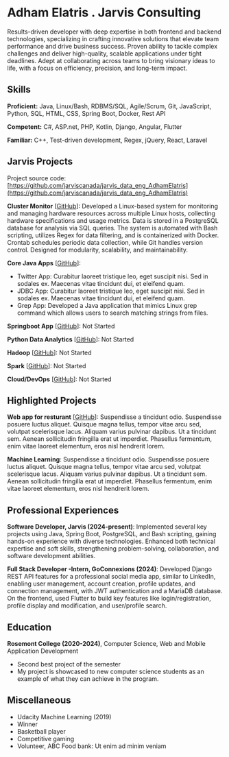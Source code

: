 # Adham Elatris . Jarvis Consulting

Results-driven developer with deep expertise in both frontend and backend technologies, specializing in crafting innovative solutions that elevate team performance and drive business success. Proven ability to tackle complex challenges and deliver high-quality, scalable applications under tight deadlines. Adept at collaborating across teams to bring visionary ideas to life, with a focus on efficiency, precision, and long-term impact.

## Skills

**Proficient:** Java, Linux/Bash, RDBMS/SQL, Agile/Scrum, Git, JavaScript, Python, SQL, HTML, CSS, Spring Boot, Docker, Rest API

**Competent:** C#, ASP.net, PHP, Kotlin, Django, Angular, Flutter

**Familiar:** C++, Test-driven development, Regex, jQuery, React, Laravel

## Jarvis Projects

Project source code: [https://github.com/jarviscanada/jarvis_data_eng_AdhamElatris](https://github.com/jarviscanada/jarvis_data_eng_AdhamElatris)


**Cluster Monitor** [[GitHub](https://github.com/jarviscanada/jarvis_data_eng_AdhamElatris/tree/master/linux_sql)]: Developed a Linux-based system for monitoring and managing hardware resources across multiple Linux hosts, collecting hardware specifications and usage metrics. Data is stored in a PostgreSQL database for analysis via SQL queries. The system is automated with Bash scripting, utilizes Regex for data filtering, and is containerized with Docker. Crontab schedules periodic data collection, while Git handles version control. Designed for modularity, scalability, and maintainability.

**Core Java Apps** [[GitHub](https://github.com/jarviscanada/jarvis_data_eng_AdhamElatris/tree/master/core_java)]:
      
  - Twitter App: Curabitur laoreet tristique leo, eget suscipit nisi. Sed in sodales ex. Maecenas vitae tincidunt dui, et eleifend quam.
  - JDBC App: Curabitur laoreet tristique leo, eget suscipit nisi. Sed in sodales ex. Maecenas vitae tincidunt dui, et eleifend quam.
  - Grep App: Developed a Java application that mimics Linux grep command which allows users to search matching strings from files.

**Springboot App** [[GitHub](https://github.com/jarviscanada/jarvis_data_eng_AdhamElatris/tree/master/springboot)]: Not Started

**Python Data Analytics** [[GitHub](https://github.com/jarviscanada/jarvis_data_eng_AdhamElatris/tree/master/python_data_anlytics)]: Not Started

**Hadoop** [[GitHub](https://github.com/jarviscanada/jarvis_data_eng_AdhamElatris/tree/master/hadoop)]: Not Started

**Spark** [[GitHub](https://github.com/jarviscanada/jarvis_data_eng_AdhamElatris/tree/master/spark)]: Not Started

**Cloud/DevOps** [[GitHub](https://github.com/jarviscanada/jarvis_data_eng_AdhamElatris/tree/master/cloud_devops)]: Not Started


## Highlighted Projects
**Web app for resturant** [[GitHub](https://github.com/jarviscanada/jarvis_profile_builder)]: Suspendisse a tincidunt odio. Suspendisse posuere luctus aliquet. Quisque magna tellus, tempor vitae arcu sed, volutpat scelerisque lacus. Aliquam varius pulvinar dapibus. Ut a tincidunt sem. Aenean sollicitudin fringilla erat ut imperdiet. Phasellus fermentum, enim vitae laoreet elementum, eros nisl hendrerit lorem.

**Machine Learning**: Suspendisse a tincidunt odio. Suspendisse posuere luctus aliquet. Quisque magna tellus, tempor vitae arcu sed, volutpat scelerisque lacus. Aliquam varius pulvinar dapibus. Ut a tincidunt sem. Aenean sollicitudin fringilla erat ut imperdiet. Phasellus fermentum, enim vitae laoreet elementum, eros nisl hendrerit lorem.


## Professional Experiences

**Software Developer, Jarvis (2024-present)**: Implemented several key projects using Java, Spring Boot, PostgreSQL, and Bash scripting, gaining hands-on experience with diverse technologies. Enhanced both technical expertise and soft skills, strengthening problem-solving, collaboration, and software development abilities.

**Full Stack Developer -Intern, GoConnexions (2024)**: Developed Django REST API features for a professional social media app, similar to LinkedIn, enabling user management, account creation, profile updates, and connection management, with JWT authentication and a MariaDB database. On the frontend, used Flutter to build key features like login/registration, profile display and modification, and user/profile search.


## Education
**Rosemont College (2020-2024)**, Computer Science, Web and Mobile Application Development
- Second best project of the semester
- My project is showcased to new computer science students as an example of what they can achieve in the program.


## Miscellaneous
- Udacity Machine Learning (2019)
- Winner
- Basketball player
- Competitive gaming
- Volunteer, ABC Food bank: Ut enim ad minim veniam